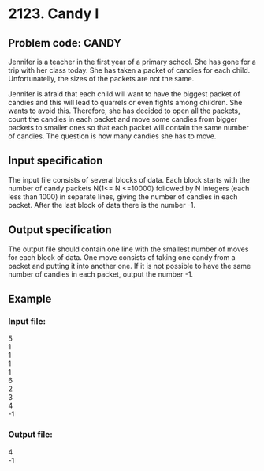 2123\. Candy I
==============

## Problem code: CANDY

Jennifer is a teacher in the first year of a primary school. She has gone for a trip with her class today. She has taken a packet of candies for each child. Unfortunatelly, the sizes of the packets are not the same.  

Jennifer is afraid that each child will want to have the biggest packet of candies and this will lead to quarrels or even fights among children. She wants to avoid this. Therefore, she has decided to open all the packets, count the candies in each packet and move some candies from bigger packets to smaller ones so that each packet will contain the same number of candies. The question is how many candies she has to move.  

## Input specification

The input file consists of several blocks of data. Each block starts with the number of candy packets N(1&lt;= N &lt;=10000) followed by N integers (each less than 1000) in separate lines, giving the number of candies in each packet. After the last block of data there is the number -1.  

## Output specification

The output file should contain one line with the smallest number of moves for each block of data. One move consists of taking one candy from a packet and putting it into another one. If it is not possible to have the same number of candies in each packet, output the number -1.  

## Example

### Input file:
5  
1  
1  
1  
1  
6  
2  
3  
4  
-1  

### Output file:
4  
-1  

